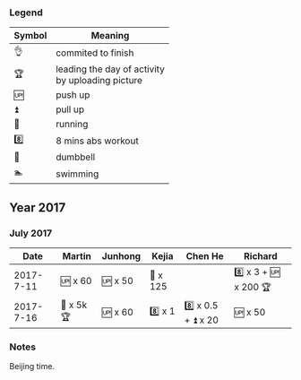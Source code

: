 ### Legend

| Symbol            | Meaning               |
|-------------------|-----------------------|
| :ok_hand:         | commited to finish    |
| :trophy:          | leading the day of activity <br> by uploading picture |
| :up:              | push up               |
| :arrow_double_up: | pull up               |
| :runner:          | running               |
| :eight:           | 8 mins abs workout    |
| :muscle:          | dumbbell              |
| :swimmer:         | swimming              |


## Year 2017

### July 2017

| Date       | Martin        | Junhong       | Kejia         | Chen He       |Richard        |
|-----------|---------------|---------------|---------------|---------------|---------------|
| 2017-7-11 | :up: x 60     | :up: x 50     | :muscle: x 125|               | :eight: x 3 + :up: x 200 :trophy:|
| 2017-7-16 | :runner: x 5k :trophy: | :up: x 60     | :eight: x 1   | :eight: x 0.5 + :arrow_double_up: x 20              | :up: x 50                        |


### Notes

Beijing time.
